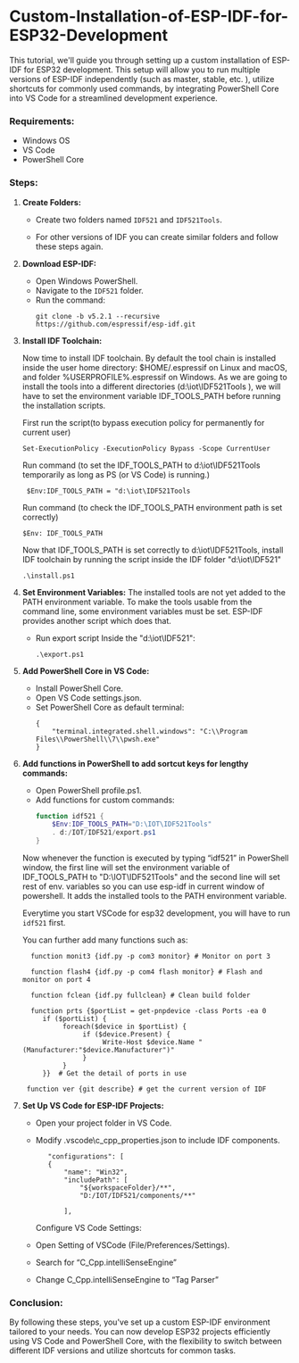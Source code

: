 # Custom-Installation-of-ESP-IDF-for-ESP32-Development
This tutorial, we'll guide you through setting up a custom installation of ESP-IDF for ESP32 development. This setup will allow you to run multiple versions of ESP-IDF independently (such as master, stable, etc. ), utilize shortcuts for commonly used commands, by integrating PowerShell Core into VS Code for a streamlined development experience.
### Requirements:
- Windows OS
- VS Code
- PowerShell Core

### Steps:

1. **Create Folders:**
   - Create two folders named `IDF521` and `IDF521Tools`.
  
   - For other versions of IDF you can create similar folders and follow these steps again.

2. **Download ESP-IDF:**
   - Open Windows PowerShell.
   - Navigate to the `IDF521` folder.
   - Run the command:
     ```
     git clone -b v5.2.1 --recursive https://github.com/espressif/esp-idf.git
     ```
     
3. **Install IDF Toolchain:**
  
     	 
   Now time to install IDF toolchain. By default the tool chain is installed inside the user home directory: $HOME/.espressif on Linux and ‎macOS, and folder %USERPROFILE%\.espressif on       Windows. ‎As we are going to install the tools into a different directories (d:\iot\IDF521Tools ‎), we will have to set the environment variable IDF_TOOLS_PATH before running the            ‎installation scripts.

   First run the script(to bypass execution policy for permanently for current user)
     ```
     Set-ExecutionPolicy -ExecutionPolicy Bypass -Scope CurrentUser
      ```
     
	 Run command (to set the IDF_TOOLS_PATH to d:\iot\IDF521Tools temporarily as long as ‎PS (or VS Code) is running.)

	```
	 $Env:IDF_TOOLS_PATH = "d:\iot\IDF521Tools
	```
		
	 Run command (to check the IDF_TOOLS_PATH environment path is set correctly)
	 
	```
	$Env: IDF_TOOLS_PATH
	```
 
	Now that IDF_TOOLS_PATH is set correctly to d:\iot\IDF521Tools,  install IDF toolchain by running the ‎script inside the IDF folder "d:\iot\IDF521"
	
	```
	.\install.ps1 
	```
5. **Set Environment Variables:**
The installed tools are not yet added to the PATH environment variable. To make the tools usable from the command line, some environment variables must be set. ESP-IDF provides another script which does that.
   - Run export script Inside the "d:\iot\IDF521":
     ```
     .\export.ps1
     ```

7. **Add PowerShell Core in VS Code:**
   - Install PowerShell Core.
   - Open VS Code settings.json.
   - Set PowerShell Core as default terminal:
     ```
     {
         "terminal.integrated.shell.windows": "C:\\Program Files\\PowerShell\\7\\pwsh.exe"
     }
     ```

8. **Add functions in PowerShell to add sortcut keys for lengthy commands:**
   - Open PowerShell profile.ps1.
   - Add functions for custom commands:
     ```powershell
     function idf521 {
         $Env:IDF_TOOLS_PATH="D:\IOT\IDF521Tools"
         . d:/IOT/IDF521/export.ps1
     }
     ```
	Now whenever the function is executed by typing “idf521” in PowerShell window,  the first line will set the environment variable of IDF_TOOLS_PATH to "D:\IOT\IDF521Tools" and the second line will set rest of env. variables so you can use esp-idf in current window of powershell. It adds the installed tools to the PATH environment variable.
	
	Everytime you start VSCode for esp32 development, you will have to run ```idf521``` first.  
	
	You can further add many functions such as:
	
		 function monit3 {idf.py -p com3 monitor} # Monitor on port 3
	 
	 	 function flash4 {idf.py -p com4 flash monitor} # Flash and monitor on port 4
	  
	  	 function fclean {idf.py fullclean} # Clean build folder
		
		 function prts {$portList = get-pnpdevice -class Ports -ea 0
			if ($portList) {
			     foreach($device in $portList) {
			          if ($device.Present) {
			               Write-Host $device.Name "(Manufacturer:"$device.Manufacturer")"
			          }
			     }
			}}  # Get the detail of ports in use
	  
	  	function ver {git describe} # get the current version of IDF


9. **Set Up VS Code for ESP-IDF Projects:**
   - Open your project folder in VS Code.
   - Modify .vscode\c_cpp_properties.json to include IDF components.
   
 
     	    "configurations": [
	        {
	            "name": "Win32",
	            "includePath": [
	                "${workspaceFolder}/**",
	                "D:/IOT/IDF521/components/**"
	               
	            ],



	 Configure VS Code Settings:

	- Open Setting of VSCode (File/Preferences/Settings).
	- Search for “C_Cpp.intelliSenseEngine”
	- Change C_Cpp.intelliSenseEngine to “Tag Parser”



### Conclusion:
By following these steps, you've set up a custom ESP-IDF environment tailored to your needs. You can now develop ESP32 projects efficiently using VS Code and PowerShell Core, with the flexibility to switch between different IDF versions and utilize shortcuts for common tasks.

